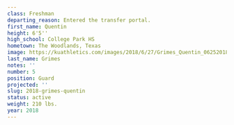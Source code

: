 ```yaml
---
class: Freshman
departing_reason: Entered the transfer portal.
first_name: Quentin
height: 6'5''
high_school: College Park HS
hometown: The Woodlands, Texas
image: https://kuathletics.com/images/2018/6/27/Grimes_Quentin_06252018.jpg?width=182&height=250&mode=crop&anchor=topcenter
last_name: Grimes
notes: ''
number: 5
position: Guard
projected: ''
slug: 2018-grimes-quentin
status: active
weight: 210 lbs.
year: 2018
---
```

